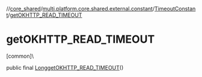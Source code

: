 //[core_shared](../../../index.md)/[multi.platform.core.shared.external.constant](../index.md)/[TimeoutConstant](index.md)/[getOKHTTP_READ_TIMEOUT](get-o-k-h-t-t-p_-r-e-a-d_-t-i-m-e-o-u-t.md)

# getOKHTTP_READ_TIMEOUT

[common]\

public final [Long](https://developer.android.com/reference/kotlin/java/lang/Long.html)[getOKHTTP_READ_TIMEOUT](get-o-k-h-t-t-p_-r-e-a-d_-t-i-m-e-o-u-t.md)()
